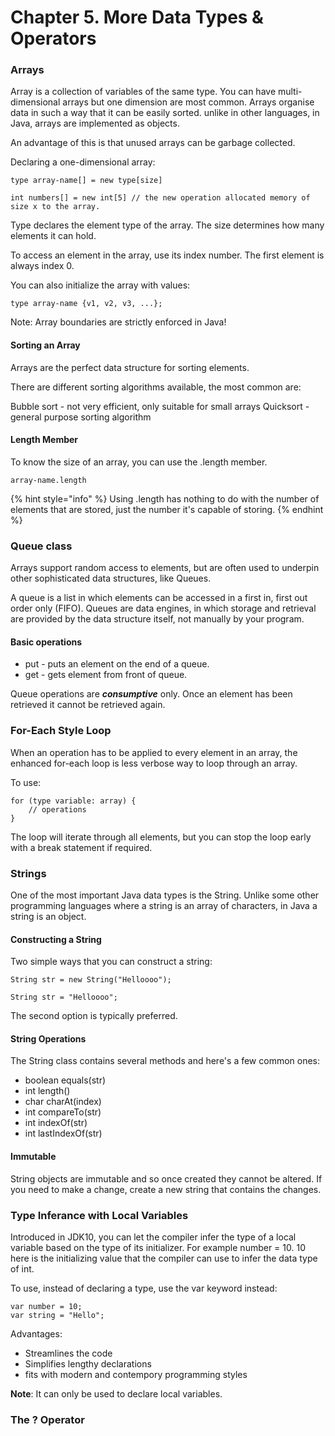 # Chapter 5. More Data Types & Operators

### Arrays
Array is a collection of variables of the same type.
You can have multi-dimensional arrays but one dimension are most common. 
Arrays organise data in such a way that it can be easily sorted. 
unlike in other languages, in Java, arrays are implemented as objects.

An advantage of this is that unused arrays can be garbage collected. 

Declaring a one-dimensional array:
```aidl
type array-name[] = new type[size]

int numbers[] = new int[5] // the new operation allocated memory of size x to the array.

```
Type declares the element type of the array. The size determines how many elements it can hold.

To access an element in the array, use its index number.
The first element is always index 0. 

You can also initialize the array with values:
```aidl
type array-name {v1, v2, v3, ...}; 
```

Note: Array boundaries are strictly enforced in Java!

#### Sorting an Array

Arrays are the perfect data structure for sorting elements.

There are different sorting algorithms available, the most common are:

Bubble sort - not very efficient, only suitable for small arrays
Quicksort - general purpose sorting algorithm

#### Length Member 
To know the size of an array, you can use the .length member.
```aidl
array-name.length

```
{% hint style="info" %}
Using .length has nothing to do with the number of elements that are stored, just the number it's capable of storing.
{% endhint %}

### Queue class

Arrays support random access to elements, but are often used to underpin other sophisticated data structures, like Queues.

A queue is a list in which elements can be accessed in a first in, first out order only (FIFO).
Queues are data engines, in which storage and retrieval are provided by the data structure itself, not manually by your program.

#### Basic operations

 * put - puts an element on the end of a queue.
 * get - gets element from front of queue. 
   
Queue operations are ***consumptive*** only. Once an element has been retrieved it cannot be retrieved again.

### For-Each Style Loop

When an operation has to be applied to every element in an array, the enhanced for-each loop is less verbose way to loop through an array.

To use:
```aidl
for (type variable: array) {
    // operations
}
```
The loop will iterate through all elements, but you can stop the loop early with a break statement if required.

### Strings
One of the most important Java data types is the String. Unlike some other programming languages where a string is an array of characters, in Java a string is an 
object.

#### Constructing a String
Two simple ways that you can construct a string:
```aidl
String str = new String("Helloooo");

String str = "Helloooo";

```
The second option is typically preferred.

#### String Operations
The String class contains several methods and here's a few common ones:

- boolean equals(str)
- int length()
- char charAt(index)
- int compareTo(str)
- int indexOf(str)
- int lastIndexOf(str)

#### Immutable
String objects are immutable and so once created they cannot be altered. If you need to make a change, create a new string that contains the changes.

### Type Inferance with Local Variables
Introduced in JDK10, you can let the compiler infer the type of a local variable based on the type of its initializer. For example number = 10. 10 here is the initializing
value that the compiler can use to infer the data type of int.

To use, instead of declaring a type, use the var keyword instead:
```aidl
var number = 10;
var string = "Hello";
```
Advantages:
- Streamlines the code
- Simplifies lengthy declarations
- fits with modern and contempory programming styles

**Note**: It can only be used to declare local variables.

### The ? Operator



